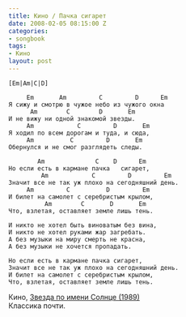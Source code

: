 ```yaml
---
title: Кино / Пачка сигарет
date: 2008-02-05 08:15:00 Z
categories:
- songbook
tags:
- Кино
layout: post
---
```


	[Em|Am|C|D]
	
	     Em       Am         C         D      Em
	Я сижу и смотрю в чужое небо из чужого окна
	      Am        C        D       Em
	И не вижу ни одной знакомой звезды.
	     Am            C         D       Em
	Я ходил по всем дорогам и туда, и сюда,
	     Am          C         D       Em
	Обернулся и не смог разглядеть следы.
	
	        Am              C    D      Em
	Но если есть в кармане пачка   сигарет,
	         Am            C         D         Em
	Значит все не так уж плохо на сегодняшний день.
	     Am         C          D         Em
	И билет на самолет с серебристым крылом,
	          Am        C       D       Em
	Что, взлетая, оставляет земле лишь тень.
	
	И никто не хотел быть виноватым без вина,
	И никто не хотел руками жар загребать.
	А без музыки на миру смерть не красна,
	А без музыки не хочется пропадать.
	
	Но если есть в кармане пачка сигарет,
	Значит все не так уж плохо на сегодняшний день.
	И билет на самолет с серебристым крылом,
	Что, взлетая, оставляет земле лишь тень.

Кино, [Звезда по имени Солнце (1989)](http://ru.wikipedia.org/wiki/%D0%97%D0%B2%D0%B5%D0%B7%D0%B4%D0%B0_%D0%BF%D0%BE_%D0%B8%D0%BC%D0%B5%D0%BD%D0%B8_%D0%A1%D0%BE%D0%BB%D0%BD%D1%86%D0%B5_%28%D0%B0%D0%BB%D1%8C%D0%B1%D0%BE%D0%BC%29)    
Классика почти.

